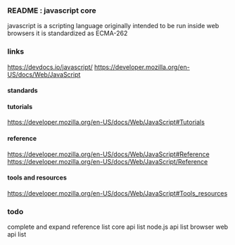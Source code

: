 ### README : javascript core
javascript is a scripting language originally intended to be run inside web browsers
it is standardized as ECMA-262

### links
https://devdocs.io/javascript/
https://developer.mozilla.org/en-US/docs/Web/JavaScript

#### standards

#### tutorials
https://developer.mozilla.org/en-US/docs/Web/JavaScript#Tutorials

#### reference
https://developer.mozilla.org/en-US/docs/Web/JavaScript#Reference
https://developer.mozilla.org/en-US/docs/Web/JavaScript/Reference

#### tools and resources
https://developer.mozilla.org/en-US/docs/Web/JavaScript#Tools_resources

### todo
complete and expand reference list
core api list
node.js api list
browser web api list
